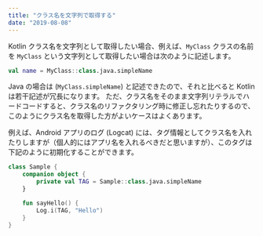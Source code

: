 ```yaml
---
title: "クラス名を文字列で取得する"
date: "2019-08-08"
---
```


Kotlin クラス名を文字列として取得したい場合、例えば、`MyClass` クラスの名前を `MyClass` という文字列として取得したい場合は次のように記述します。

```kotlin
val name = MyClass::class.java.simpleName
```

Java の場合は (`MyClass.simpleName`) と記述できたので、それと比べると Kotlin は若干記述が冗長になります。
ただ、クラス名をそのまま文字列リテラルでハードコードすると、クラス名のリファクタリング時に修正し忘れたりするので、このようにクラス名を取得した方がよいケースはよくあります。

例えば、Android アプリのログ (Logcat) には、タグ情報としてクラス名を入れたりしますが（個人的にはアプリ名を入れるべきだと思いますが）、このタグは下記のように初期化することができます。

```kotlin
class Sample {
    companion object {
        private val TAG = Sample::class.java.simpleName
    }

    fun sayHello() {
        Log.i(TAG, "Hello")
    }
}
```

